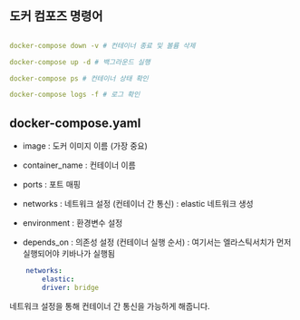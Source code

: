 ## 도커 컴포즈 명령어

```yaml

docker-compose down -v # 컨테이너 종료 및 볼륨 삭제

docker-compose up -d # 백그라운드 실행 

docker-compose ps # 컨테이너 상태 확인

docker-compose logs -f # 로그 확인
```

## docker-compose.yaml 

- image : 도커 이미지 이름 (가장 중요)

- container_name : 컨테이너 이름

- ports : 포트 매핑

- networks : 네트워크 설정 (컨테이너 간 통신) : elastic 네트워크 생성

- environment : 환경변수 설정

- depends_on : 의존성 설정 (컨테이너 실행 순서) : 여기서는 엘라스틱서치가 먼저 실행되어야 키바나가 실행됨

```yaml
    networks:
        elastic:
        driver: bridge 
```
네트워크 설정을 통해 컨테이너 간 통신을 가능하게 해줍니다.
